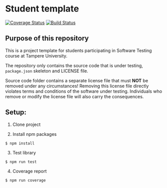 # Student template
[![Coverage Status](https://coveralls.io/repos/github/prosperevergreen/ST-GROUP/badge.svg?branch=main)](https://coveralls.io/github/prosperevergreen/ST-GROUP?branch=main) [![Build Status](https://travis-ci.org/prosperevergreen/ST-GROUP.svg?branch=main)](https://travis-ci.org/prosperevergreen/ST-GROUP)


## Purpose of this repository

This is a project template for students participating in Software Testing course
at Tampere University.

The repository only contains the source code that is under testing, `package.json` skeleton
and LICENSE file.

Source code folder contains a separate license file that must **NOT** be removed under any circumstances!
Removing this license file directly violates terms and conditions of the software under testing.
Individuals who remove or modify the license file will also carry the consequences.

## Setup:

1. Clone project

2. Install npm packages

```
$ npm install
```

3. Test library

```
$ npm run test
```
4. Coverage report

```
$ npm run coverage
```
